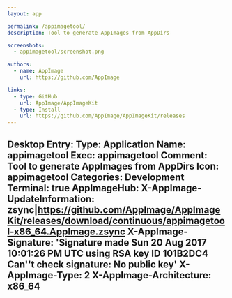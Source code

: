 ```yaml
---
layout: app

permalink: /appimagetool/
description: Tool to generate AppImages from AppDirs

screenshots:
  - appimagetool/screenshot.png

authors:
  - name: AppImage
    url: https://github.com/AppImage

links:
  - type: GitHub
    url: AppImage/AppImageKit
  - type: Install
    url: https://github.com/AppImage/AppImageKit/releases
---
```

Desktop Entry:
  Type: Application
  Name: appimagetool
  Exec: appimagetool
  Comment: Tool to generate AppImages from AppDirs
  Icon: appimagetool
  Categories: Development
  Terminal: true
AppImageHub:
  X-AppImage-UpdateInformation: zsync|https://github.com/AppImage/AppImageKit/releases/download/continuous/appimagetool-x86_64.AppImage.zsync
  X-AppImage-Signature: 'Signature made Sun 20 Aug 2017 10:01:26 PM UTC using RSA
    key ID 101B2DC4 Can''t check signature: No public key'
  X-AppImage-Type: 2
  X-AppImage-Architecture: x86_64
---
